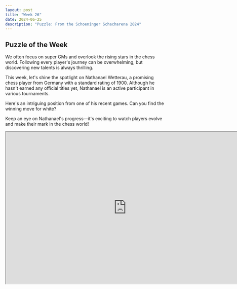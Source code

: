 ```yaml
---
layout: post
title: "Week 26"
date: 2024-06-25
description: "Puzzle: From the Schoeninger Schacharena 2024"
---
```


## Puzzle of the Week

We often focus on super GMs and overlook the rising stars in the chess world. Following every player's journey can be overwhelming, but discovering new talents is always thrilling.

This week, let's shine the spotlight on Nathanael Wetterau, a promising chess player from Germany with a standard rating of 1900. Although he hasn't earned any official titles yet, Nathanael is an active participant in various tournaments.

Here's an intriguing position from one of his recent games. Can you find the winning move for white?

Keep an eye on Nathanael's progress—it's exciting to watch players evolve and make their mark in the chess world!

<iframe src="https://fritz.chessbase.com?fen=3rn1k1/pp4pp/b4q2/2QPp3/PB6/7P/1P4P1/R2R2K1 w - - 0 2" style="width:760px;height:480px"></iframe>
